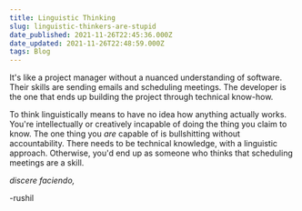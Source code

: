 ```yaml
---
title: Linguistic Thinking
slug: linguistic-thinkers-are-stupid
date_published: 2021-11-26T22:45:36.000Z
date_updated: 2021-11-26T22:48:59.000Z
tags: Blog
---
```


It's like a project manager without a nuanced understanding of software. Their skills are sending emails and scheduling meetings. The developer is the one that ends up building the project through technical know-how.

 To think linguistically means to have no idea how anything actually works. You're intellectually or creatively incapable of doing the thing you claim to know. The one thing you *are* capable of is bullshitting without accountability. There needs to be technical knowledge, with a linguistic approach. Otherwise, you'd end up as someone who thinks that scheduling meetings are a skill. 

*discere faciendo,*

-rushil
